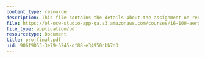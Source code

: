 ```yaml
---
content_type: resource
description: This file contains the details about the assignment on redesign of BWB.
file: https://ol-ocw-studio-app-qa.s3.amazonaws.com/courses/16-100-aerodynamics-fall-2005/906f90533e796245df88e34950cbb7d3_projfinal.pdf
file_type: application/pdf
resourcetype: Document
title: projfinal.pdf
uid: 906f9053-3e79-6245-df88-e34950cbb7d3
---
```


